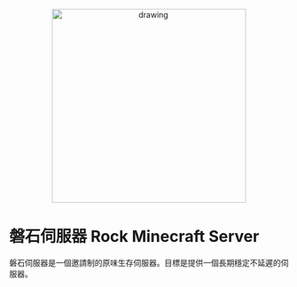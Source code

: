 <p align="center">
<img src="https://raw.githubusercontent.com/rock-mc/rock-mc/main/logo.png" alt="drawing" width="350" style="vertical-align:middle"/>
</p>

# 磐石伺服器 Rock Minecraft Server
磐石伺服器是一個邀請制的原味生存伺服器。目標是提供一個長期穩定不延遲的伺服器。  
